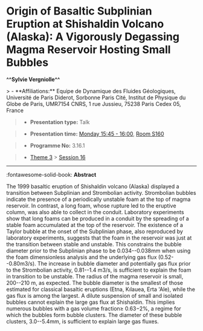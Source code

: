 # Origin of Basaltic Subplinian Eruption at Shishaldin Volcano (Alaska): A Vigorously Degassing Magma Reservoir Hosting Small Bubbles

**^^Sylvie Vergniolle^^**

<!-- more -->> - **Affiliations:** Equipe de Dynamique des Fluides Géologiques, Université de Paris Diderot, Sorbonne Paris Cité, Institut de Physique du Globe de Paris, UMR7154 CNRS, 1 rue Jussieu, 75238 Paris Cedex 05, France

> - **Presentation type:** Talk

> - **Presentation time:** [Monday 15:45 - 16:00](../sessions_comparison.md#__tabbed_1_2), [Room S160](../maps_venue.md#__tabbed_1_2)

> - **Programme No:** 3.16.1

> - [Theme 3](../theme3.md) > [Session 16](../sessions/session-3-16.md)

--- 

:fontawesome-solid-book: **Abstract**

The 1999 basaltic eruption of Shishaldin volcano (Alaska) displayed a transition between Subplinian and Strombolian activity. Strombolian bubbles indicate the presence of a periodically unstable foam at the top of magma reservoir. In contrast, a long foam, whose rupture led to the eruptive column, was also able to collect in the conduit. Laboratory experiments show that long foams can be produced in a conduit by the spreading of a stable foam accumulated at the top of the reservoir. The existence of a Taylor bubble at the onset of the Subplinian phase, also reproduced by laboratory experiments, suggests that the foam in the reservoir was just at the transition between stable and unstable. This constrains the bubble diameter prior to the Subplinian phase to be 0.034--0.038mm when using the foam dimensionless analysis and the underlying gas flux (0.52--0.80m3/s). The increase in bubble diameter and potentially gas flux prior to the Strombolian activity, 0.81--1.4 m3/s, is sufficient to explain the foam in transition to be unstable. The radius of the magma reservoir is small, 200--210 m, as expected. The bubble diameter is the smallest of those estimated for classical basaltic eruptions (Etna, Kılauea, Erta 'Ale), while the gas flux is among the largest. A dilute suspension of small and isolated bubbles cannot explain the large gas flux at Shishaldin. This implies numerous bubbles with a gas volume fraction≥ 0.63−2%, a regime for which the bubbles form bubble clusters. The diameter of these bubble clusters, 3.0--5.4mm, is sufficient to explain large gas fluxes.       

